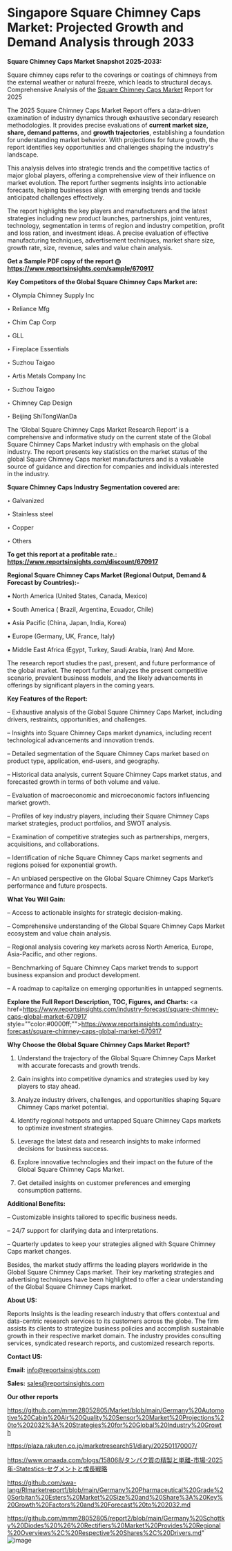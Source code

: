 # Singapore Square Chimney Caps Market: Projected Growth and Demand Analysis through 2033

<strong>Square Chimney Caps Market Snapshot 2025-2033:</strong>

Square chimney caps refer to the coverings or coatings of chimneys from the external weather or natural freeze, which leads to structural decays. Comprehensive Analysis of the <a href=https://www.reportsinsights.com/sample/670917>Square Chimney Caps Market</a> Report for 2025

The 2025 Square Chimney Caps Market Report offers a data-driven examination of industry dynamics through exhaustive secondary research methodologies. It provides precise evaluations of <strong>current market size, share, demand patterns</strong>, and <strong>growth trajectories</strong>, establishing a foundation for understanding market behavior. With projections for future growth, the report identifies key opportunities and challenges shaping the industry's landscape.

This analysis delves into strategic trends and the competitive tactics of major global players, offering a comprehensive view of their influence on market evolution. The report further segments insights into actionable forecasts, helping businesses align with emerging trends and tackle anticipated challenges effectively.

The report highlights the key players and manufacturers and the latest strategies including new product launches, partnerships, joint ventures, technology, segmentation in terms of region and industry competition, profit and loss ration, and investment ideas. A precise evaluation of effective manufacturing techniques, advertisement techniques, market share size, growth rate, size, revenue, sales and value chain analysis.

<strong>Get a Sample PDF copy of the report @ <a href=https://www.reportsinsights.com/sample/670917 style=color:#0000ff;>https://www.reportsinsights.com/sample/670917</a></strong>

<strong>Key Competitors of the Global Square Chimney Caps Market are:</strong>

‣ Olympia Chimney Supply Inc

‣ Reliance Mfg

‣ Chim Cap Corp

‣ GLL

‣ Fireplace Essentials

‣ Suzhou Taigao

‣ Artis Metals Company Inc

‣ Suzhou Taigao

‣ Chimney Cap Design

‣ Beijing ShiTongWanDa

The ‘Global Square Chimney Caps Market Research Report’ is a comprehensive and informative study on the current state of the Global Square Chimney Caps Market industry with emphasis on the global industry. The report presents key statistics on the market status of the global Square Chimney Caps market manufacturers and is a valuable source of guidance and direction for companies and individuals interested in the industry.

<strong>Square Chimney Caps Industry Segmentation covered are:</strong>

‣ Galvanized

‣ Stainless steel

‣ Copper

‣ Others

<strong>To get this report at a profitable rate.: <a href=https://www.reportsinsights.com/discount/670917 style=color:#0000ff;>https://www.reportsinsights.com/discount/670917</a></strong>

<strong>Regional Square Chimney Caps Market (Regional Output, Demand &amp; Forecast by Countries):-</strong>

• North America (United States, Canada, Mexico)

• South America ( Brazil, Argentina, Ecuador, Chile)

• Asia Pacific (China, Japan, India, Korea)

• Europe (Germany, UK, France, Italy)

• Middle East Africa (Egypt, Turkey, Saudi Arabia, Iran) And More.

The research report studies the past, present, and future performance of the global market. The report further analyzes the present competitive scenario, prevalent business models, and the likely advancements in offerings by significant players in the coming years.

<strong>Key Features of the Report:</strong>

– Exhaustive analysis of the Global Square Chimney Caps Market, including drivers, restraints, opportunities, and challenges.

– Insights into Square Chimney Caps market dynamics, including recent technological advancements and innovation trends.

– Detailed segmentation of the Square Chimney Caps market based on product type, application, end-users, and geography.

– Historical data analysis, current Square Chimney Caps market status, and forecasted growth in terms of both volume and value.

– Evaluation of macroeconomic and microeconomic factors influencing market growth.

– Profiles of key industry players, including their Square Chimney Caps market strategies, product portfolios, and SWOT analysis.

– Examination of competitive strategies such as partnerships, mergers, acquisitions, and collaborations.

– Identification of niche Square Chimney Caps market segments and regions poised for exponential growth.

– An unbiased perspective on the Global Square Chimney Caps Market’s performance and future prospects.

<strong>What You Will Gain:</strong>

– Access to actionable insights for strategic decision-making.

– Comprehensive understanding of the Global Square Chimney Caps Market ecosystem and value chain analysis.

– Regional analysis covering key markets across North America, Europe, Asia-Pacific, and other regions.

– Benchmarking of Square Chimney Caps market trends to support business expansion and product development.

– A roadmap to capitalize on emerging opportunities in untapped segments.

<strong>Explore the Full Report Description, TOC, Figures, and Charts:</strong>
<a href=https://www.reportsinsights.com/industry-forecast/square-chimney-caps-global-market-670917 style=""color:#0000ff;"">https://www.reportsinsights.com/industry-forecast/square-chimney-caps-global-market-670917</a>

<strong>Why Choose the Global Square Chimney Caps Market Report?</strong>

1. Understand the trajectory of the Global Square Chimney Caps Market with accurate forecasts and growth trends.

2. Gain insights into competitive dynamics and strategies used by key players to stay ahead.

3. Analyze industry drivers, challenges, and opportunities shaping Square Chimney Caps market potential.

4. Identify regional hotspots and untapped Square Chimney Caps markets to optimize investment strategies.

5. Leverage the latest data and research insights to make informed decisions for business success.

6. Explore innovative technologies and their impact on the future of the Global Square Chimney Caps Market.

7. Get detailed insights on customer preferences and emerging consumption patterns.

<strong>Additional Benefits:</strong>

– Customizable insights tailored to specific business needs.

– 24/7 support for clarifying data and interpretations.

– Quarterly updates to keep your strategies aligned with Square Chimney Caps market changes.

Besides, the market study affirms the leading players worldwide in the Global Square Chimney Caps market. Their key marketing strategies and advertising techniques have been highlighted to offer a clear understanding of the Global Square Chimney Caps market.

<strong><strong>About US</strong>:</strong>

Reports Insights is the leading research industry that offers contextual and data-centric research services to its customers across the globe. The firm assists its clients to strategize business policies and accomplish sustainable growth in their respective market domain. The industry provides consulting services, syndicated research reports, and customized research reports.

<strong>Contact US:</strong>

<p class=><b>Email:</b> <a href=mailto:info@reportsinsights.com>info@reportsinsights.com</a></p>
<p class=><b>Sales:</b> <a href=mailto:sales@reportsinsights.com>sales@reportsinsights.com</a></p>

<strong>Our other reports</strong>

<a href=https://github.com/mmm28052805/Market/blob/main/Germany%20Automotive%20Cabin%20Air%20Quality%20Sensor%20Market%20Projections%20to%202032%3A%20Strategies%20for%20Global%20Industry%20Growth>https://github.com/mmm28052805/Market/blob/main/Germany%20Automotive%20Cabin%20Air%20Quality%20Sensor%20Market%20Projections%20to%202032%3A%20Strategies%20for%20Global%20Industry%20Growth</a>

<a href=https://plaza.rakuten.co.jp/marketresearch51/diary/202501170007/>https://plaza.rakuten.co.jp/marketresearch51/diary/202501170007/</a>

<a href=https://www.omaada.com/blogs/158068/タンパク質の精製と単離-市場-2025年-Statestics-セグメントと成長戦略>https://www.omaada.com/blogs/158068/タンパク質の精製と単離-市場-2025年-Statestics-セグメントと成長戦略</a>

<a href=https://github.com/swa-lang/RImarketreport1/blob/main/Germany%20Pharmaceutical%20Grade%20Sorbitan%20Esters%20Market%20Size%20and%20Share%3A%20Key%20Growth%20Factors%20and%20Forecast%20to%202032.md>https://github.com/swa-lang/RImarketreport1/blob/main/Germany%20Pharmaceutical%20Grade%20Sorbitan%20Esters%20Market%20Size%20and%20Share%3A%20Key%20Growth%20Factors%20and%20Forecast%20to%202032.md</a>

<a href=https://github.com/mmm28052805/report2/blob/main/Germany%20Schottky%20Diodes%20%26%20Rectifiers%20Market%20Provides%20Regional%20Overviews%2C%20Respective%20Shares%2C%20Drivers.md>https://github.com/mmm28052805/report2/blob/main/Germany%20Schottky%20Diodes%20%26%20Rectifiers%20Market%20Provides%20Regional%20Overviews%2C%20Respective%20Shares%2C%20Drivers.md</a>"
![image](https://github.com/user-attachments/assets/07e4f90b-8326-461a-8ca2-1cb1fe52719d)

